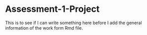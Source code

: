 # Assessment-1-Project


This is to see if I can write something here before I add the general information of the work form Rmd file.
